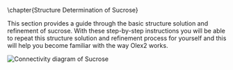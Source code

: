 \chapter{Structure Determination of Sucrose}

This section provides a guide through the basic structure solution and refinement of sucrose. With these step-by-step instructions you will be able to repeat this structure solution and refinement process for yourself and this will help you become familiar with the way Olex2 works.

![Connectivity diagram of Sucrose](/images/sucrose_diagram.png)
